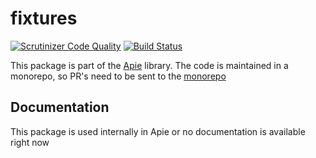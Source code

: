 # fixtures

[![Scrutinizer Code Quality](https://scrutinizer-ci.com/g/apie-lib/fixtures/badges/quality-score.png?b=main)](https://scrutinizer-ci.com/g/apie-lib/fixtures/?branch=main)
[![Build Status](https://scrutinizer-ci.com/g/apie-lib/fixtures/badges/build.png?b=main)](https://scrutinizer-ci.com/g/apie-lib/fixtures/build-status/main)

This package is part of the [Apie](https://github.com/apie-lib) library.
The code is maintained in a monorepo, so PR's need to be sent to the [monorepo](https://github.com/apie-lib/apie-lib-monorepo/pulls)

## Documentation
This package is used internally in Apie or no documentation is available right now
